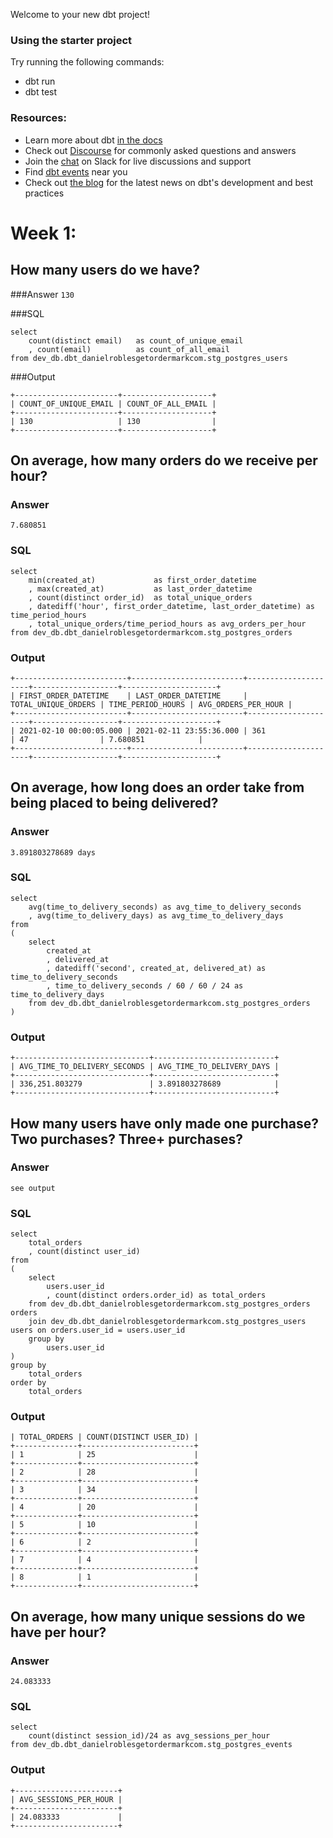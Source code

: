 Welcome to your new dbt project!

### Using the starter project

Try running the following commands:
- dbt run
- dbt test


### Resources:
- Learn more about dbt [in the docs](https://docs.getdbt.com/docs/introduction)
- Check out [Discourse](https://discourse.getdbt.com/) for commonly asked questions and answers
- Join the [chat](https://community.getdbt.com/) on Slack for live discussions and support
- Find [dbt events](https://events.getdbt.com) near you
- Check out [the blog](https://blog.getdbt.com/) for the latest news on dbt's development and best practices

# Week 1:
## How many users do we have?
###Answer
`130`

###SQL
```
select 
    count(distinct email)   as count_of_unique_email
    , count(email)          as count_of_all_email
from dev_db.dbt_danielroblesgetordermarkcom.stg_postgres_users
```

###Output
```
+-----------------------+--------------------+
| COUNT_OF_UNIQUE_EMAIL | COUNT_OF_ALL_EMAIL |
+-----------------------+--------------------+
| 130                   | 130                |
+-----------------------+--------------------+
```

## On average, how many orders do we receive per hour?
### Answer
`7.680851`

### SQL
```
select 
    min(created_at)             as first_order_datetime
    , max(created_at)           as last_order_datetime
    , count(distinct order_id)  as total_unique_orders
    , datediff('hour', first_order_datetime, last_order_datetime) as time_period_hours
    , total_unique_orders/time_period_hours as avg_orders_per_hour
from dev_db.dbt_danielroblesgetordermarkcom.stg_postgres_orders
```

### Output
```
+-------------------------+-------------------------+---------------------+-------------------+---------------------+
| FIRST_ORDER_DATETIME    | LAST_ORDER_DATETIME     | TOTAL_UNIQUE_ORDERS | TIME_PERIOD_HOURS | AVG_ORDERS_PER_HOUR |
+-------------------------+-------------------------+---------------------+-------------------+---------------------+
| 2021-02-10 00:00:05.000 | 2021-02-11 23:55:36.000 | 361                 | 47                | 7.680851            |
+-------------------------+-------------------------+---------------------+-------------------+---------------------+
```
## On average, how long does an order take from being placed to being delivered?
### Answer
`3.891803278689 days`

### SQL
```
select 
    avg(time_to_delivery_seconds) as avg_time_to_delivery_seconds
    , avg(time_to_delivery_days) as avg_time_to_delivery_days
from
(
    select 
        created_at
        , delivered_at
        , datediff('second', created_at, delivered_at) as time_to_delivery_seconds
        , time_to_delivery_seconds / 60 / 60 / 24 as time_to_delivery_days
    from dev_db.dbt_danielroblesgetordermarkcom.stg_postgres_orders
)
```

### Output
```
+------------------------------+---------------------------+
| AVG_TIME_TO_DELIVERY_SECONDS | AVG_TIME_TO_DELIVERY_DAYS |
+------------------------------+---------------------------+
| 336,251.803279               | 3.891803278689            |
+------------------------------+---------------------------+
```
## How many users have only made one purchase? Two purchases? Three+ purchases?
### Answer
`see output`

### SQL
```
select 
    total_orders
    , count(distinct user_id)
from
(
    select 
        users.user_id
        , count(distinct orders.order_id) as total_orders
    from dev_db.dbt_danielroblesgetordermarkcom.stg_postgres_orders orders
    join dev_db.dbt_danielroblesgetordermarkcom.stg_postgres_users users on orders.user_id = users.user_id
    group by 
        users.user_id
)
group by 
    total_orders
order by 
    total_orders
```

### Output
```+--------------+-------------------------+
| TOTAL_ORDERS | COUNT(DISTINCT USER_ID) |
+--------------+-------------------------+
| 1            | 25                      |
+--------------+-------------------------+
| 2            | 28                      |
+--------------+-------------------------+
| 3            | 34                      |
+--------------+-------------------------+
| 4            | 20                      |
+--------------+-------------------------+
| 5            | 10                      |
+--------------+-------------------------+
| 6            | 2                       |
+--------------+-------------------------+
| 7            | 4                       |
+--------------+-------------------------+
| 8            | 1                       |
+--------------+-------------------------+
```

## On average, how many unique sessions do we have per hour?
### Answer
`24.083333`

### SQL
```
select 
    count(distinct session_id)/24 as avg_sessions_per_hour
from dev_db.dbt_danielroblesgetordermarkcom.stg_postgres_events
```

### Output
```
+-----------------------+
| AVG_SESSIONS_PER_HOUR |
+-----------------------+
| 24.083333             |
+-----------------------+
```